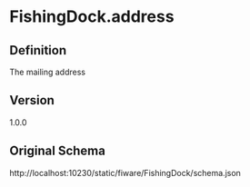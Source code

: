 # FishingDock.address

## Definition
The mailing address

## Version
1.0.0

## Original Schema
http://localhost:10230/static/fiware/FishingDock/schema.json
